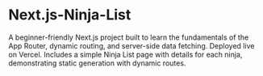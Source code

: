 # Next.js-Ninja-List
A beginner-friendly Next.js project built to learn the fundamentals of the App Router, dynamic routing, and server-side data fetching. Deployed live on Vercel. Includes a simple Ninja List page with details for each ninja, demonstrating static generation with dynamic routes.
